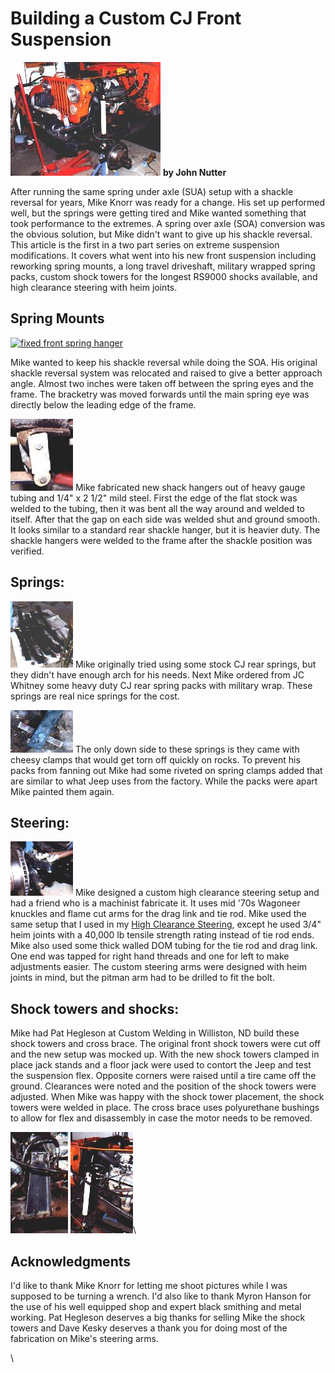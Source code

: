 # Building a Custom CJ Front Suspension

[![](/images/suspension/custcj/mkcj18s.jpg)](/images/suspension/custcj/mkcj18.jpg) **by John Nutter**

After running the same spring under axle (SUA) setup with a shackle reversal for years, Mike Knorr was ready for a change. His set up performed well, but the springs were getting tired and Mike wanted something that took performance to the extremes. A spring over axle (SOA) conversion was the obvious solution, but Mike didn\'t want to give up his shackle reversal. This article is the first in a two part series on extreme suspension modifications. It covers what went into his new front suspension including reworking spring mounts, a long travel driveshaft, military wrapped spring packs, custom shock towers for the longest RS9000 shocks available, and high clearance steering with heim joints.

## Spring Mounts

[![fixed front spring hanger](/images/suspension/custcj/mkcj2s.jpg)](/images/suspension/custcj/mkcj2.jpg)

Mike wanted to keep his shackle reversal while doing the SOA. His original shackle reversal system was relocated and raised to give a better approach angle. Almost two inches were taken off between the spring eyes and the frame. The bracketry was moved forwards until the main spring eye was directly below the leading edge of the frame.

[![front shackle hanger](/images/suspension/custcj/mkcj4s.jpg)](/images/suspension/custcj/mkcj4.jpg) Mike fabricated new shack hangers out of heavy gauge tubing and 1/4\" x 2 1/2\" mild steel. First the edge of the flat stock was welded to the tubing, then it was bent all the way around and welded to itself. After that the gap on each side was welded shut and ground smooth. It looks similar to a standard rear shackle hanger, but it is heavier duty. The shackle hangers were welded to the frame after the shackle position was verified.

## Springs:

[![Spring packs](/images/suspension/custcj/mkcj10s.jpg)](/images/suspension/custcj/mkcj10.jpg) Mike originally tried using some stock CJ rear springs, but they didn\'t have enough arch for his needs. Next Mike ordered from JC Whitney some heavy duty CJ rear spring packs with military wrap. These springs are real nice springs for the cost.

[![Spring clamp](/images/suspension/custcj/mkcj11s.jpg)](/images/suspension/custcj/mkcj11.jpg) The only down side to these springs is they came with cheesy clamps that would get torn off quickly on rocks. To prevent his packs from fanning out Mike had some riveted on spring clamps added that are similar to what Jeep uses from the factory. While the packs were apart Mike painted them again.

## Steering:

[![Tie rod and drag link bracket](/images/suspension/custcj/mkcj12s.jpg)](/images/suspension/custcj/mkcj12.jpg) Mike designed a custom high clearance steering setup and had a friend who is a machinist fabricate it. It uses mid \'70s Wagoneer knuckles and flame cut arms for the drag link and tie rod. Mike used the same setup that I used in my [High Clearance Steering](/steer/soasteering/), except he used 3/4\" heim joints with a 40,000 lb tensile strength rating instead of tie rod ends. Mike also used some thick walled DOM tubing for the tie rod and drag link. One end was tapped for right hand threads and one for left to make adjustments easier. The custom steering arms were designed with heim joints in mind, but the pitman arm had to be drilled to fit the bolt.

## Shock towers and shocks:

Mike had Pat Hegleson at Custom Welding in Williston, ND build these shock towers and cross brace. The original front shock towers were cut off and the new setup was mocked up. With the new shock towers clamped in place jack stands and a floor jack were used to contort the Jeep and test the suspension flex. Opposite corners were raised until a tire came off the ground. Clearances were noted and the position of the shock towers were adjusted. When Mike was happy with the shock tower placement, the shock towers were welded in place. The cross brace uses polyurethane bushings to allow for flex and disassembly in case the motor needs to be removed.

[![Shock tower](/images/suspension/custcj/mkcj13s.jpg)](/images/suspension/custcj/mkcj13.jpg) [![Shock tower](/images/suspension/custcj/mkcj14s.jpg)](/images/suspension/custcj/mkcj14.jpg)\

## Acknowledgments

I\'d like to thank Mike Knorr for letting me shoot pictures while I was supposed to be turning a wrench. I\'d also like to thank Myron Hanson for the use of his well equipped shop and expert black smithing and metal working. Pat Hegleson deserves a big thanks for selling Mike the shock towers and Dave Kesky deserves a thank you for doing most of the fabrication on Mike\'s steering arms.

\\
